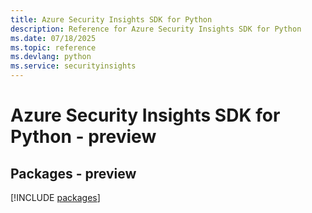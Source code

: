 ```yaml
---
title: Azure Security Insights SDK for Python
description: Reference for Azure Security Insights SDK for Python
ms.date: 07/18/2025
ms.topic: reference
ms.devlang: python
ms.service: securityinsights
---
```

# Azure Security Insights SDK for Python - preview
## Packages - preview
[!INCLUDE [packages](security-insights-index.md)]